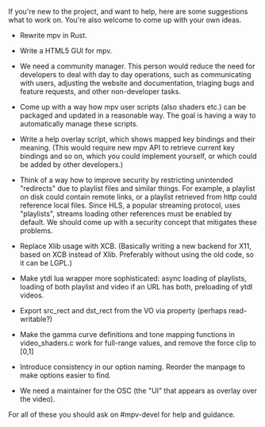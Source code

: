 If you're new to the project, and want to help, here are some suggestions what to work on. You're also welcome to come up with your own ideas.

- Rewrite mpv in Rust.

- Write a HTML5 GUI for mpv.

- We need a community manager. This person would reduce the need for developers to deal with day to day operations, such as communicating with users, adjusting the website and documentation, triaging bugs and feature requests, and other non-developer tasks.

- Come up with a way how mpv user scripts (also shaders etc.) can be packaged and updated in a reasonable way. The goal is having a way to automatically manage these scripts.

- Write a help overlay script, which shows mapped key bindings and their meaning. (This would require new mpv API to retrieve current key bindings and so on, which you could implement yourself, or which could be added by other developers.)

- Think of a way how to improve security by restricting unintended "redirects" due to playlist files and similar things. For example, a playlist on disk could contain remote links, or a playlist retrieved from http could reference local files. Since HLS, a popular streaming protocol, uses "playlists", streams loading other references must be enabled by default. We should come up with a security concept that mitigates these problems.

- Replace Xlib usage with XCB. (Basically writing a new backend for X11, based on XCB instead of Xlib. Preferably without using the old code, so it can be LGPL.)

- Make ytdl lua wrapper more sophisticated: async loading of playlists, loading of both playlist and video if an URL has both, preloading of ytdl videos.

- Export src_rect and dst_rect from the VO via property (perhaps read-writable?)

- Make the gamma curve definitions and tone mapping functions in video_shaders.c work for full-range values, and remove the force clip to [0,1]

- Introduce consistency in our option naming. Reorder the manpage to make options easier to find.

- We need a maintainer for the OSC (the "UI" that appears as overlay over the video).

For all of these you should ask on #mpv-devel for help and guidance.